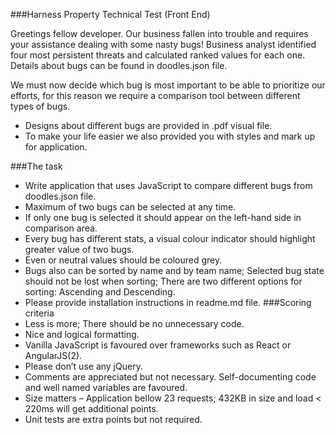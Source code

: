 ###Harness Property Technical Test (Front End)

Greetings fellow developer. Our business fallen into trouble and requires your assistance dealing with some nasty bugs! Business analyst identified four most persistent threats and calculated ranked values for each one. Details about bugs can be found in doodles.json file.

We must now decide which bug is most important to be able to prioritize our efforts, for this reason we require a comparison tool between different types of bugs.

*	Designs about different bugs are provided in .pdf visual file.
*	To make your life easier we also provided you with styles and mark up for application.

###The task
*	Write application that uses JavaScript to compare different bugs from doodles.json file.
*	Maximum of two bugs can be selected at any time.
*	If only one bug is selected it should appear on the left-hand side in comparison area.
*	Every bug has different stats, a visual colour indicator should highlight greater value of two bugs.
*	Even or neutral values should be coloured grey.
*	Bugs also can be sorted by name and by team name; Selected bug state should not be lost when sorting; There are two different options for sorting: Ascending and Descending.
*	Please provide installation instructions in readme.md file.
###Scoring criteria
*	Less is more; There should be no unnecessary code.
*	Nice and logical formatting.
*	Vanilla JavaScript is favoured over frameworks such as React or AngularJS(2).
*	Please don’t use any jQuery.
*	Comments are appreciated but not necessary. Self-documenting code and well named variables are favoured.
*	Size matters – Application bellow 23 requests; 432KB in size and load < 220ms will get additional points.
*	Unit tests are extra points but not required.
